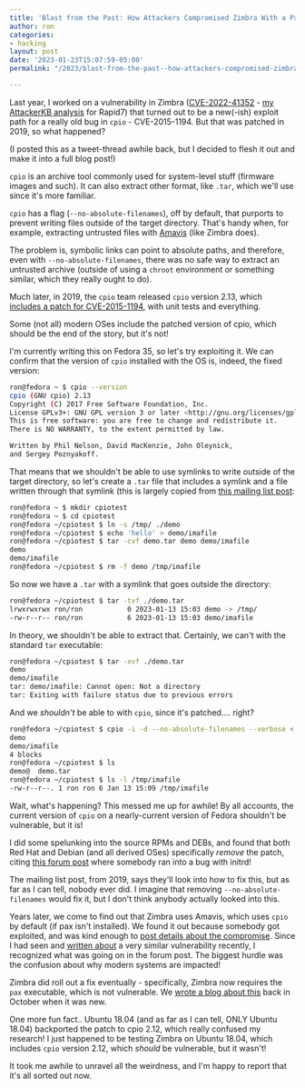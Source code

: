 ```yaml
---
title: 'Blast from the Past: How Attackers Compromised Zimbra With a Patched Vulnerability'
author: ron
categories:
- hacking
layout: post
date: '2023-01-23T15:07:59-05:00'
permalink: "/2023/blast-from-the-past--how-attackers-compromised-zimbra-with-a-patched-vulnerability"

---
```


Last year, I worked on a vulnerability in Zimbra
([CVE-2022-41352](https://nvd.nist.gov/vuln/detail/CVE-2022-41352) - [my
AttackerKB analysis](https://attackerkb.com/topics/1DDTvUNFzH/cve-2022-41352/rapid7-analysis) for Rapid7)
that turned out to be a new(-ish) exploit path for a really old bug in `cpio` -
CVE-2015-1194. But that was patched in 2019, so what happened?

(I posted this as a tweet-thread awhile back, but I decided to flesh it out and
make it into a full blog post!)

<!--more-->

`cpio` is an archive tool commonly used for system-level stuff (firmware images
and such). It can also extract other format, like `.tar`, which we'll use since
it's more familiar.

`cpio` has a flag (`--no-absolute-filenames`), off by default,
that purports to prevent writing files outside of the target directory. That's
handy when, for example, extracting untrusted files with [Amavis](https://gitlab.com/amavis/amavis)
(like Zimbra does).

The problem is, symbolic links can point to absolute paths, and therefore, even
with `--no-absolute-filenames`, there was no safe way to extract an untrusted
archive (outside of using a `chroot` environment or something similar, which
they really ought to do).

Much later, in 2019, the `cpio` team released `cpio` version 2.13, which
[includes a patch for
CVE-2015-1194](https://git.savannah.gnu.org/cgit/cpio.git/commit/?id=45b0ee2b),
with unit tests and everything.

Some (not all) modern OSes include the patched version of cpio, which should be
the end of the story, but it's not!

I'm currently writing this on Fedora 35, so let's try exploiting it. We can
confirm that the version of `cpio` installed with the OS is, indeed, the fixed
version:

```sh
ron@fedora ~ $ cpio --version
cpio (GNU cpio) 2.13
Copyright (C) 2017 Free Software Foundation, Inc.
License GPLv3+: GNU GPL version 3 or later <http://gnu.org/licenses/gpl.html>.
This is free software: you are free to change and redistribute it.
There is NO WARRANTY, to the extent permitted by law.

Written by Phil Nelson, David MacKenzie, John Oleynick,
and Sergey Poznyakoff.
```

That means that we shouldn't be able to use symlinks to write outside of the
target directory, so let's create a `.tar` file that includes a symlink and a
file written through that symlink (this is largely copied from
[this mailing list post](https://lists.gnu.org/archive/html/bug-cpio/2015-01/msg00000.html):

```sh
ron@fedora ~ $ mkdir cpiotest
ron@fedora ~ $ cd cpiotest
ron@fedora ~/cpiotest $ ln -s /tmp/ ./demo
ron@fedora ~/cpiotest $ echo 'hello' > demo/imafile
ron@fedora ~/cpiotest $ tar -cvf demo.tar demo demo/imafile
demo
demo/imafile
ron@fedora ~/cpiotest $ rm -f demo /tmp/imafile
```
So now we have a `.tar` with a symlink that goes outside the directory:

```sh
ron@fedora ~/cpiotest $ tar -tvf ./demo.tar 
lrwxrwxrwx ron/ron           0 2023-01-13 15:03 demo -> /tmp/
-rw-r--r-- ron/ron           6 2023-01-13 15:03 demo/imafile
```

In theory, we shouldn't be able to extract that. Certainly, we can't with the
standard `tar` executable:

```sh
ron@fedora ~/cpiotest $ tar -xvf ./demo.tar
demo
demo/imafile
tar: demo/imafile: Cannot open: Not a directory
tar: Exiting with failure status due to previous errors
```

And we *shouldn't* be able to with `cpio`, since it's patched.... right?

```sh
ron@fedora ~/cpiotest $ cpio -i -d --no-absolute-filenames --verbose < ./demo.tar
demo
demo/imafile
4 blocks
ron@fedora ~/cpiotest $ ls
demo@  demo.tar
ron@fedora ~/cpiotest $ ls -l /tmp/imafile
-rw-r--r--. 1 ron ron 6 Jan 13 15:09 /tmp/imafile
```

Wait, what's happening? This messed me up for awhile! By all accounts, the
current version of `cpio` on a nearly-current version of Fedora shouldn't be
vulnerable, but it is!

I did some spelunking into the source RPMs and DEBs, and found that both
Red Hat and Debian (and all derived OSes) specifically *remove* the patch, citing
[this forum post](https://lists.gnu.org/archive/html/bug-cpio/2019-11/msg00016.html)
where somebody ran into a bug with initrd!

The mailing list post, from 2019, says they'll look into how to fix this, but as
far as I can tell, nobody ever did. I imagine that removing
`--no-absolute-filenames` would fix it, but I don't think anybody actually
looked into this.

Years later, we come to find out that Zimbra uses Amavis, which uses `cpio` by
default (if pax isn't installed). We found it out because somebody got
exploited, and was kind enough to
[post details about the compromise](https://forums.zimbra.org/viewtopic.php?t=71153&p=306532).
Since I had seen and [written about](https://attackerkb.com/topics/RCa4EIZdbZ/cve-2022-30333/rapid7-analysis)
a very similar vulnerability recently, I recognized what was going on in the
forum post. The biggest hurdle was the confusion about why modern systems are
impacted!

Zimbra did roll out a fix eventually - specifically, Zimbra now requires the
`pax` executable, which is not vulnerable. We 
[wrote a blog about this](https://www.rapid7.com/blog/post/2022/10/06/exploitation-of-unpatched-zero-day-remote-code-execution-vulnerability-in-zimbra-collaboration-suite-cve-2022-41352/) back in October when it was new.

One more fun fact.. Ubuntu 18.04 (and as far as I can tell, ONLY Ubuntu 18.04)
backported the patch to cpio 2.12, which really confused my research! I just
happened to be testing Zimbra on Ubuntu 18.04, which includes `cpio` version
2.12, which *should* be vulnerable, but it wasn't!

It took me awhile to unravel all the weirdness, and I'm happy to report that
it's all sorted out now.
